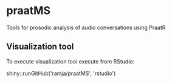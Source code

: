 # praatMS
Tools for prosodic analysis of audio conversations using PraatR

## Visualization tool
To execute visualization tool execute from RStudio:

shiny::runGitHub('ramja/praatMS', 'rstudio')
